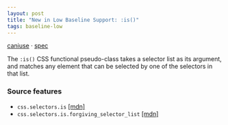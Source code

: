 ```yaml
---
layout: post
title: "New in Low Baseline Support: :is()"
tags: baseline-low
---
```


[caniuse](https://caniuse.com/?search=is) · [spec](https://drafts.csswg.org/selectors-4/#matches)

The `:is()` CSS functional pseudo-class takes a selector list as its argument, and matches any element that can be selected by one of the selectors in that list.

### Source features

- ``css.selectors.is`` [[mdn]](https://developer.mozilla.org/en-US/search?q=css.selectors.is)
- ``css.selectors.is.forgiving_selector_list`` [[mdn]](https://developer.mozilla.org/en-US/search?q=css.selectors.is.forgiving_selector_list)
